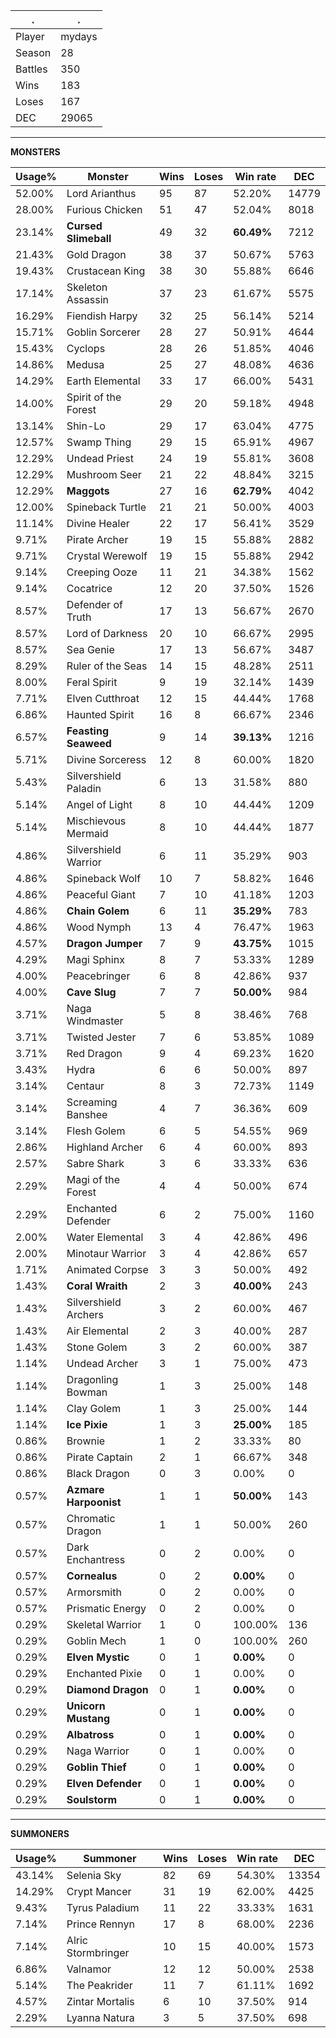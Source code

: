 .|.
|-|-
Player|mydays
Season|28
Battles|350
Wins|183
Loses|167
DEC|29065

---
**MONSTERS**

Usage%|Monster|Wins|Loses|Win rate|DEC|
-|-|-|-|-|-|
52.00%|Lord Arianthus|95|87|52.20%|14779|
28.00%|Furious Chicken|51|47|52.04%|8018|
23.14%|**Cursed Slimeball**|49|32|**60.49%**|7212|
21.43%|Gold Dragon|38|37|50.67%|5763|
19.43%|Crustacean King|38|30|55.88%|6646|
17.14%|Skeleton Assassin|37|23|61.67%|5575|
16.29%|Fiendish Harpy|32|25|56.14%|5214|
15.71%|Goblin Sorcerer|28|27|50.91%|4644|
15.43%|Cyclops|28|26|51.85%|4046|
14.86%|Medusa|25|27|48.08%|4636|
14.29%|Earth Elemental|33|17|66.00%|5431|
14.00%|Spirit of the Forest|29|20|59.18%|4948|
13.14%|Shin-Lo|29|17|63.04%|4775|
12.57%|Swamp Thing|29|15|65.91%|4967|
12.29%|Undead Priest|24|19|55.81%|3608|
12.29%|Mushroom Seer|21|22|48.84%|3215|
12.29%|**Maggots**|27|16|**62.79%**|4042|
12.00%|Spineback Turtle|21|21|50.00%|4003|
11.14%|Divine Healer|22|17|56.41%|3529|
9.71%|Pirate Archer|19|15|55.88%|2882|
9.71%|Crystal Werewolf|19|15|55.88%|2942|
9.14%|Creeping Ooze|11|21|34.38%|1562|
9.14%|Cocatrice|12|20|37.50%|1526|
8.57%|Defender of Truth|17|13|56.67%|2670|
8.57%|Lord of Darkness|20|10|66.67%|2995|
8.57%|Sea Genie|17|13|56.67%|3487|
8.29%|Ruler of the Seas|14|15|48.28%|2511|
8.00%|Feral Spirit|9|19|32.14%|1439|
7.71%|Elven Cutthroat|12|15|44.44%|1768|
6.86%|Haunted Spirit|16|8|66.67%|2346|
6.57%|**Feasting Seaweed**|9|14|**39.13%**|1216|
5.71%|Divine Sorceress|12|8|60.00%|1820|
5.43%|Silvershield Paladin|6|13|31.58%|880|
5.14%|Angel of Light|8|10|44.44%|1209|
5.14%|Mischievous Mermaid|8|10|44.44%|1877|
4.86%|Silvershield Warrior|6|11|35.29%|903|
4.86%|Spineback Wolf|10|7|58.82%|1646|
4.86%|Peaceful Giant|7|10|41.18%|1203|
4.86%|**Chain Golem**|6|11|**35.29%**|783|
4.86%|Wood Nymph|13|4|76.47%|1963|
4.57%|**Dragon Jumper**|7|9|**43.75%**|1015|
4.29%|Magi Sphinx|8|7|53.33%|1289|
4.00%|Peacebringer|6|8|42.86%|937|
4.00%|**Cave Slug**|7|7|**50.00%**|984|
3.71%|Naga Windmaster|5|8|38.46%|768|
3.71%|Twisted Jester|7|6|53.85%|1089|
3.71%|Red Dragon|9|4|69.23%|1620|
3.43%|Hydra|6|6|50.00%|897|
3.14%|Centaur|8|3|72.73%|1149|
3.14%|Screaming Banshee|4|7|36.36%|609|
3.14%|Flesh Golem|6|5|54.55%|969|
2.86%|Highland Archer|6|4|60.00%|893|
2.57%|Sabre Shark|3|6|33.33%|636|
2.29%|Magi of the Forest|4|4|50.00%|674|
2.29%|Enchanted Defender|6|2|75.00%|1160|
2.00%|Water Elemental|3|4|42.86%|496|
2.00%|Minotaur Warrior|3|4|42.86%|657|
1.71%|Animated Corpse|3|3|50.00%|492|
1.43%|**Coral Wraith**|2|3|**40.00%**|243|
1.43%|Silvershield Archers|3|2|60.00%|467|
1.43%|Air Elemental|2|3|40.00%|287|
1.43%|Stone Golem|3|2|60.00%|387|
1.14%|Undead Archer|3|1|75.00%|473|
1.14%|Dragonling Bowman|1|3|25.00%|148|
1.14%|Clay Golem|1|3|25.00%|144|
1.14%|**Ice Pixie**|1|3|**25.00%**|185|
0.86%|Brownie|1|2|33.33%|80|
0.86%|Pirate Captain|2|1|66.67%|348|
0.86%|Black Dragon|0|3|0.00%|0|
0.57%|**Azmare Harpoonist**|1|1|**50.00%**|143|
0.57%|Chromatic Dragon|1|1|50.00%|260|
0.57%|Dark Enchantress|0|2|0.00%|0|
0.57%|**Cornealus**|0|2|**0.00%**|0|
0.57%|Armorsmith|0|2|0.00%|0|
0.57%|Prismatic Energy|0|2|0.00%|0|
0.29%|Skeletal Warrior|1|0|100.00%|136|
0.29%|Goblin Mech|1|0|100.00%|260|
0.29%|**Elven Mystic**|0|1|**0.00%**|0|
0.29%|Enchanted Pixie|0|1|0.00%|0|
0.29%|**Diamond Dragon**|0|1|**0.00%**|0|
0.29%|**Unicorn Mustang**|0|1|**0.00%**|0|
0.29%|**Albatross**|0|1|**0.00%**|0|
0.29%|Naga Warrior|0|1|0.00%|0|
0.29%|**Goblin Thief**|0|1|**0.00%**|0|
0.29%|**Elven Defender**|0|1|**0.00%**|0|
0.29%|**Soulstorm**|0|1|**0.00%**|0|

---
**SUMMONERS**

Usage%|Summoner|Wins|Loses|Win rate|DEC|
-|-|-|-|-|-|
43.14%|Selenia Sky|82|69|54.30%|13354|
14.29%|Crypt Mancer|31|19|62.00%|4425|
9.43%|Tyrus Paladium|11|22|33.33%|1631|
7.14%|Prince Rennyn|17|8|68.00%|2236|
7.14%|Alric Stormbringer|10|15|40.00%|1573|
6.86%|Valnamor|12|12|50.00%|2538|
5.14%|The Peakrider|11|7|61.11%|1692|
4.57%|Zintar Mortalis|6|10|37.50%|914|
2.29%|Lyanna Natura|3|5|37.50%|698|
